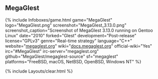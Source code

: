 ## MegaGlest
{% include Infoboxes/game.html game="MegaGlest" logo="MegaGlest.png" screenshot="MegaGlest_3.13.0.png" screenshot_caption="Screenshot of MegaGlest 3.13.0 running on Gentoo Linux" date="2010" forked="Glest" development="Post-release" license="GPLv3" genre="Real-time strategy" language="C++" website="<a href='https://megaglest.org' link='_blank'>megaglest.org</a>" wiki="<a href='https://docs.megaglest.org/' link='_blank'>docs.megaglest.org</a>" official-wiki="Yes" irc="#MegaGlest" irc-server="megaglest.org" github="MegaGlest/megaglest-source" sf="megaglest" platforms="FreeBSD, macOS, NetBSD, OpenBSD, Windows NT" %}

{% include Layouts/clear.html %}
